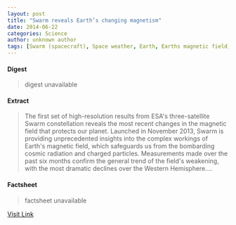 ```yaml
---
layout: post
title: "Swarm reveals Earth’s changing magnetism"
date: 2014-06-22
categories: Science
author: unknown author
tags: [Swarm (spacecraft), Space weather, Earth, Earths magnetic field, European Space Agency, Space science, Spaceflight, Planetary science, Physical sciences, Outer space]
---
```



#### Digest
>digest unavailable

#### Extract
>The first set of high-resolution results from ESA's three-satellite Swarm constellation reveals the most recent changes in the magnetic field that protects our planet. Launched in November 2013, Swarm is providing unprecedented insights into the complex workings of Earth's magnetic field, which safeguards us from the bombarding cosmic radiation and charged particles. Measurements made over the past six months confirm the general trend of the field's weakening, with the most dramatic declines over the Western Hemisphere....

#### Factsheet
>factsheet unavailable

[Visit Link](http://feeds.sciencedaily.com/~r/sciencedaily/~3/t7T9_25Hwz0/140620115751.htm)


